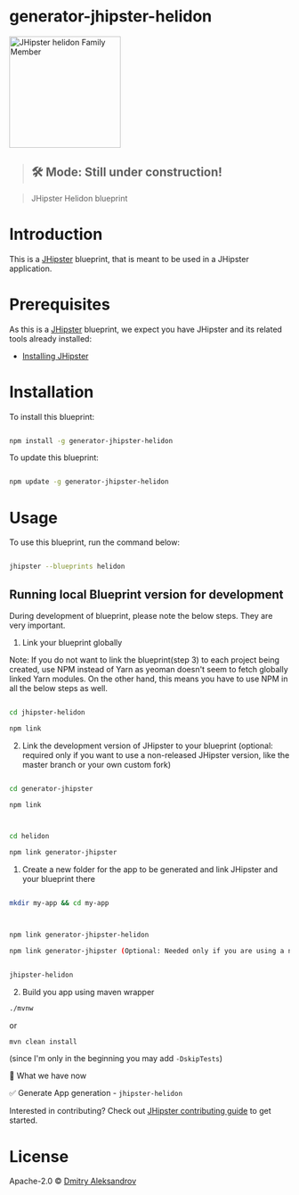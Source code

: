 # generator-jhipster-helidon


<img src="https://raw.githubusercontent.com/jhipster/jhipster-artwork/main/family/jhipster_family_member_3.png" alt="JHipster helidon Family Member" width=200 style="max-width:50%;">

> ## 🛠 Mode: Still under construction!

> JHipster Helidon blueprint

# Introduction

This is a [JHipster](https://www.jhipster.tech/) blueprint, that is meant to be used in a JHipster application.

# Prerequisites

As this is a [JHipster](https://www.jhipster.tech/) blueprint, we expect you have JHipster and its related tools already installed:

-   [Installing JHipster](https://www.jhipster.tech/installation/)

# Installation

To install this blueprint:

```bash

npm install -g generator-jhipster-helidon

```

To update this blueprint:

```bash

npm update -g generator-jhipster-helidon

```

# Usage

To use this blueprint, run the command below:

```bash

jhipster --blueprints helidon

```

## Running local Blueprint version for development

During development of blueprint, please note the below steps. They are very important.

1. Link your blueprint globally

Note: If you do not want to link the blueprint(step 3) to each project being created, use NPM instead of Yarn as yeoman doesn't seem to fetch globally linked Yarn modules. On the other hand, this means you have to use NPM in all the below steps as well.

```bash

cd jhipster-helidon

npm link

```

2. Link the development version of JHipster to your blueprint (optional: required only if you want to use a non-released JHipster version, like the master branch or your own custom fork)

```bash

cd generator-jhipster

npm link



cd helidon

npm link generator-jhipster

```

1. Create a new folder for the app to be generated and link JHipster and your blueprint there

```bash

mkdir my-app && cd my-app



npm link generator-jhipster-helidon

npm link generator-jhipster (Optional: Needed only if you are using a non-released JHipster version)


jhipster-helidon  

```

2. Build you app using maven wrapper

```bash
./mvnw
```

or

```bash
mvn clean install 
```

(since I'm only in the beginning you may add `-DskipTests`)

🚦 What we have now

✅ Generate App generation - `jhipster-helidon`

Interested in contributing?
Check out [JHipster contributing guide](https://github.com/jhipster/generator-jhipster/blob/master/CONTRIBUTING.md) to get started.

# License

Apache-2.0 © [Dmitry Aleksandrov](https://github.com/dalexandrov)


